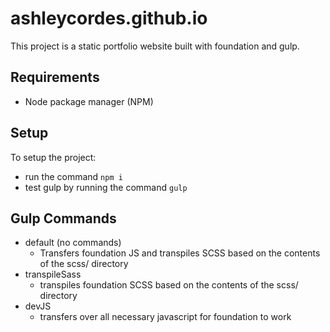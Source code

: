 # ashleycordes.github.io

This project is a static portfolio website built with foundation and gulp.

## Requirements
* Node package manager (NPM)

## Setup
To setup the project:
* run the command `npm i`
* test gulp by running the command `gulp`

## Gulp Commands
* default (no commands)
  * Transfers foundation JS and transpiles SCSS based on the contents of the scss/ directory
* transpileSass
  * transpiles foundation SCSS based on the contents of the scss/ directory
* devJS
  * transfers over all necessary javascript for foundation to work
